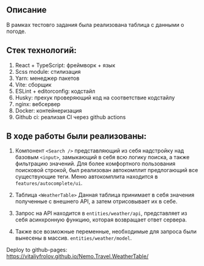 ## Описание
В рамках тестовго задания была реализована таблица с данными о погоде.

## Стек технологий:
1. React + TypeScript: фреймворк + язык
2. Scss module: стилизация
3. Yarn: менеджер пакетов
4. Vite: сборщик
5. ESLint + editorconfig: кодстайл
6. Husky: прехук проверяющий код на соответствие кодстайлу
7. nginx: вебсервер
8. Docker: контейнеризация
9. Github ci: реализая CI через github actions

## В ходе работы были реализованы:
1. Компонент `<Search />` представляющий из себя надстройку над базовым `<input>`, замыкающий в себя всю логику поиска, а также фильтрацию значений.
Для более комфортного пользования поисковой строкой, был реализован автокомплит предлогающий все существующие теги.
Меню автокомплита находится в `features/autocomplete/ui`.

2. Таблица `<WeatherTable>`
Данная таблица принимает в себя значения полученные с внешнего API, а затем отрисовывает их в себе.

3. Запрос на API находится в `entities/weather/api`, представляет из себя асинхронную функцию, которая возвращает ответ сервера.

4. Также все возможные переменные, необходимые для запроса были вынесены в массив. `entities/weather/model`.

Deploy to github-pages: https://vitaliyfrolov.github.io/Nemo.Travel.WeatherTable/